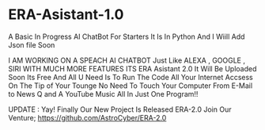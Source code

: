 # ERA-Asistant-1.0
A Basic In Progress AI ChatBot For Starters It Is In Python And I Wiill Add Json file Soon

I AM WORKING ON A SPEACH AI CHATBOT Just Like ALEXA , GOOGLE , SIRI WITH MUCH MORE FEATURES ITS ERA Asistant 2.0
It Will Be Uploaded Soon Its Free And All U Need Is To Run The Code All Your Internet Accsess On The Tip of Your Tounge No Need To Touch Your Computer From E-Mail to News Q and A YouTube Music All In Just One Program!!

UPDATE : Yay! Finally Our New Project Is Released ERA-2.0 Join Our Venture;
                                                                      https://github.com/AstroCyber/ERA-2.0
